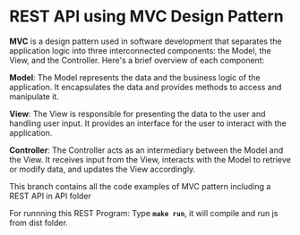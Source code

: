 # REST API using MVC Design Pattern

**MVC** is a design pattern used in software development that separates the application logic into three interconnected components: the Model, the View, and the Controller. Here's a brief overview of each component:

**Model**: The Model represents the data and the business logic of the application. It encapsulates the data and provides methods to access and manipulate it.

**View**: The View is responsible for presenting the data to the user and handling user input. It provides an interface for the user to interact with the application.

**Controller**: The Controller acts as an intermediary between the Model and the View. It receives input from the View, interacts with the Model to retrieve or modify data, and updates the View accordingly.



This branch contains all the code examples of MVC pattern including a REST API in API folder

For runnning this REST Program:
Type **`make run`**, it will compile and run js from dist folder.
